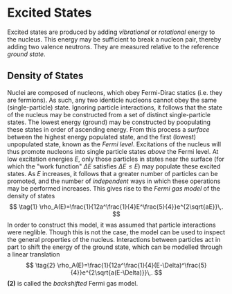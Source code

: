 Excited States
==============
Excited states are produced by adding _vibrational_ or _rotational_ energy to the nucleus. This energy may be sufficient to break a nucleon pair, thereby adding two valence neutrons. They are measured relative to the reference *ground state*.

Density of States
-----------------
<!-- TODO link fermi-dirac -->
Nuclei are composed of nucleons, which obey Fermi-Dirac statics (i.e. they are fermions). As such, any two identicle nucleons cannot obey the same (single-particle) state. Ignoring particle interactions, it follows that the state of the nucleus may be constructed from a set of distinct single-particle states. The lowest energy (ground) may be constructed by poopulating these states in order of ascending energy. From this process a *surface* between the highest energy populated state, and the first (lowest) unpopulated state, known as the *Fermi level*. Excitations of the nucleus will thus promote nucleons into single particle states *above* the Fermi level. At low excitation energies $E$, only those particles in states near the surface (for which the "work function" $\Delta E$ satisfies $\Delta E \leq E$) may populate these excited states. As $E$ increases, it follows that a greater number of particles can be promoted, and the number of *independent* ways in which these operations may be performed increases. This gives rise to the *Fermi gas model* of the density of states
$$
\tag{1}
\rho_A(E)=\frac{1}{12a^\frac{1}{4}E^\frac{5}{4}}e^{2\sqrt{aE}}\,.
$$
In order to construct this model, it was assumed that particle interactions were neglible. Though this is not the case, the model can be used to inspect the general properties of the nucleus. Interactions between particles act in part to shift the energy of the ground state, which can be modelled through a linear translation 
$$
\tag{2}
\rho_A(E)=\frac{1}{12a^\frac{1}{4}(E-\Delta)^\frac{5}{4}}e^{2\sqrt{a(E-\Delta)}}\,.
$$
**(2)** is called the *backshifted* Fermi gas model.

<!-- TODO flesh this out -->
